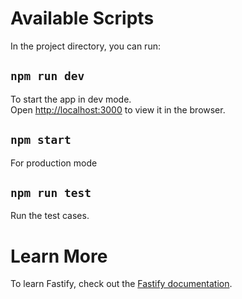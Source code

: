 # Available Scripts

In the project directory, you can run:

## `npm run dev`

To start the app in dev mode.\
Open [http://localhost:3000](http://localhost:3000) to view it in the browser.

## `npm start`

For production mode

## `npm run test`

Run the test cases.

# Learn More

To learn Fastify, check out the [Fastify documentation](https://fastify.dev/docs/latest/).
